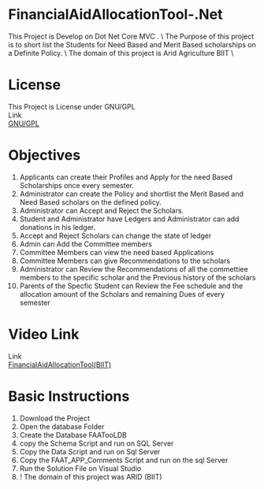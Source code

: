 # FinancialAidAllocationTool-.Net

This Project is Develop on Dot Net Core MVC . \ 
The Purpose of this project is to short list the Students for Need Based and Merit Based scholarships on a Definite Policy. \ 
The domain of this project is Arid Agriculture BIIT \

# License
This Project is License under GNU/GPL \
Link\
[GNU/GPL](https://www.gnu.org/licenses/gpl-3.0.en.html)

# Objectives
1. Applicants can create their Profiles and Apply for the need Based Scholarships once every semester.
2. Administrator can create the Policy and shortlist the Merit Based and Need Based scholars on the defined policy.
3. Administrator can Accept and Reject the Scholars.
4. Student and Administrator have Ledgers and Administrator can add donations in his ledger.
5. Accept and Reject Scholars can change the state of ledger
6. Admin can Add the Committee members
7. Committee Members can view the need based Applications 
8. Committee Members can give Recommendations to the scholars
9. Administrator can Review the Recommendations of all the commettiee members to the specific scholar and the Previous history of the scholars
10. Parents of the Specfic Student can Review the Fee schedule and the allocation amount of the Scholars and remaining Dues of every semester

# Video Link
Link\
[FinancialAidAllocationTool(BIIT)](https://u.pcloud.link/publink/show?code=XZPYcNXZCFLMVB8dUTFIg8sJ1MoXl4FWYNXX)

# Basic Instructions
1. Download the Project
2. Open the database Folder
3. Create the Database FAATooLDB 
4. copy the Schema Script and run on SQL Server 
5. Copy the Data Script and run on Sql Server 
6. Copy the FAAT_APP_Comments Script and run on the sql Server
7. Run the Solution File on Visual Studio 
8. ! The domain of this project was ARID (BIIT)




